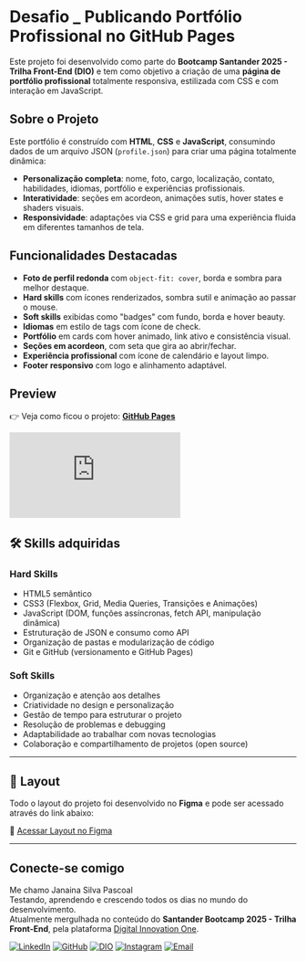 #  Desafio _ Publicando Portfólio Profissional no GitHub Pages

Este projeto foi desenvolvido como parte do **Bootcamp Santander 2025 - Trilha Front-End (DIO)** e tem como objetivo a criação de uma **página de portfólio profissional** totalmente responsiva, estilizada com CSS e com interação em JavaScript.

##  Sobre o Projeto

Este portfólio é construído com **HTML**, **CSS** e **JavaScript**, consumindo dados de um arquivo JSON (`profile.json`) para criar uma página totalmente dinâmica:

- **Personalização completa**: nome, foto, cargo, localização, contato, habilidades, idiomas, portfólio e experiências profissionais.
- **Interatividade**: seções em acordeon, animações sutis, hover states e shaders visuais.
- **Responsividade**: adaptações via CSS e grid para uma experiência fluida em diferentes tamanhos de tela.

##  Funcionalidades Destacadas

- **Foto de perfil redonda** com `object-fit: cover`, borda e sombra para melhor destaque.
- **Hard skills** com ícones renderizados, sombra sutil e animação ao passar o mouse.
- **Soft skills** exibidas como "badges" com fundo, borda e hover beauty.
- **Idiomas** em estilo de tags com ícone de check.
- **Portfólio** em cards com hover animado, link ativo e consistência visual.
- **Seções em acordeon**, com seta que gira ao abrir/fechar.
- **Experiência profissional** com ícone de calendário e layout limpo.
- **Footer responsivo** com logo e alinhamento adaptável.

## Preview
👉 Veja como ficou o projeto: **[GitHub Pages](https://janaindev.github.io/js-developer-portfolio/)**  

[![Portfólio Preview](https://fv5-4.files.fm/thumb_show.php?i=shejnmf5jb&view&v=1)](https://github.com/JanaInDev/js-developer-portfolio)

## 🛠️ Skills adquiridas

### Hard Skills
- HTML5 semântico  
- CSS3 (Flexbox, Grid, Media Queries, Transições e Animações)  
- JavaScript (DOM, funções assíncronas, fetch API, manipulação dinâmica)  
- Estruturação de JSON e consumo como API  
- Organização de pastas e modularização de código  
- Git e GitHub (versionamento e GitHub Pages)  

### Soft Skills
- Organização e atenção aos detalhes  
- Criatividade no design e personalização  
- Gestão de tempo para estruturar o projeto  
- Resolução de problemas e debugging  
- Adaptabilidade ao trabalhar com novas tecnologias  
- Colaboração e compartilhamento de projetos (open source)

---

## 🎨 Layout

Todo o layout do projeto foi desenvolvido no **Figma** e pode ser acessado através do link abaixo:

🔗 [Acessar Layout no Figma](https://www.figma.com/file/g6zA6klLrCWZAp76tzoVJZ/Portfolio---EDUCATION?node-id=0%3A1)


---

## Conecte-se comigo

Me chamo Janaina Silva Pascoal<br>
Testando, aprendendo e crescendo todos os dias no mundo do desenvolvimento.<br>
Atualmente mergulhada no conteúdo do **Santander Bootcamp 2025 - Trilha Front-End**, pela plataforma [Digital Innovation One](https://www.dio.me/).


[![LinkedIn](https://img.shields.io/badge/LinkedIn-000000?style=for-the-badge&logo=linkedin&logoColor=white)](https://www.linkedin.com/in/janainasilvapascoal/)
[![GitHub](https://img.shields.io/badge/GitHub-000000?style=for-the-badge&logo=github&logoColor=white)](https://github.com/JanaInDev)
[![DIO](https://img.shields.io/badge/DIO-000000?style=for-the-badge&logo=DigitalOcean&logoColor=white)](https://www.dio.me/users/janainapascoal1996)
[![Instagram](https://img.shields.io/badge/Instagram-000000?style=for-the-badge&logo=instagram&logoColor=white)](https://www.instagram.com/__jana__ina/)
[![Email](https://img.shields.io/badge/Email-000000?style=for-the-badge&logo=gmail&logoColor=white)](mailto:janasilvayo@gmail.com)
